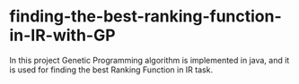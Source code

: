 # finding-the-best-ranking-function-in-IR-with-GP
In this project Genetic Programming algorithm is implemented in java, and it is used for finding the best Ranking Function in IR task.
